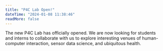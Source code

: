 ```yaml
---
title: "P4C Lab Open!"
dateTime: "2024-01-08 11:38:46"
readMore: false
---
```

The new P4C Lab has officially opened. We are now looking for students and interns to collaborate with us to explore interesting venues of human-computer interaction, sensor data science, and ubiquitous health.
